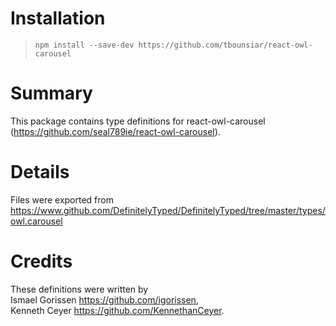 # Installation
> `npm install --save-dev https://github.com/tbounsiar/react-owl-carousel`

# Summary
This package contains type definitions for react-owl-carousel (https://github.com/seal789ie/react-owl-carousel).

# Details
Files were exported from https://www.github.com/DefinitelyTyped/DefinitelyTyped/tree/master/types/owl.carousel

# Credits
These definitions were written by <br>
Ismael Gorissen <https://github.com/igorissen>, <br>
Kenneth Ceyer <https://github.com/KennethanCeyer>.
